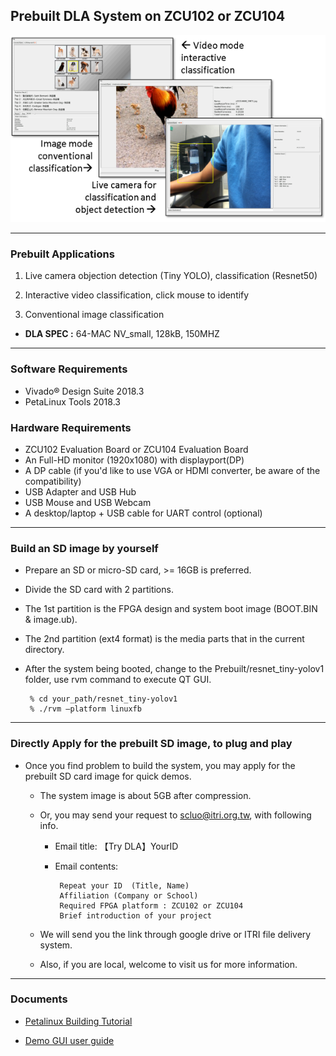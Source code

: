## Prebuilt DLA System on ZCU102 or ZCU104
![](doc/img/demo_index.png)

------------------

### Prebuilt Applications

1.  Live camera objection detection (Tiny YOLO), classification (Resnet50)

2.  Interactive video classification, click mouse to identify

3.  Conventional image classification


* **DLA SPEC :** 64-MAC NV_small, 128kB, 150MHZ

--------------------------
### Software Requirements

*  Vivado&reg; Design Suite 2018.3
*  PetaLinux Tools 2018.3

### Hardware Requirements

*  ZCU102 Evaluation Board or ZCU104 Evaluation Board
*  An Full-HD monitor (1920x1080) with displayport(DP) 
*  A DP cable (if you'd like to use VGA or HDMI converter, be aware of the compatibility)
*  USB Adapter and USB Hub
*  USB Mouse and USB Webcam
*  A desktop/laptop + USB cable for UART control (optional)

--------------------------
### Build an SD image by yourself

* Prepare an SD or micro-SD card, >= 16GB is preferred.
* Divide the SD card with 2 partitions.
* The 1st partition is the FPGA design and system boot image (BOOT.BIN & image.ub).
* The 2nd partition (ext4 format) is the media parts that in the current directory.
* After the system being booted, change to the Prebuilt/resnet_tiny-yolov1 folder, use rvm command to execute QT GUI.

       % cd your_path/resnet_tiny-yolov1
       % ./rvm –platform linuxfb
 
--------------------------
### Directly Apply for the prebuilt SD image, to plug and play

* Once you find problem to build the system, you may apply for the prebuilt SD card image for quick demos.

    * The system image is about 5GB after compression.

    * Or, you may send your request to scluo@itri.org.tw, with following info.

      *  Email title: 【Try DLA】YourID 
      *  Email contents: 
      
              Repeat your ID  (Title, Name)
              Affiliation (Company or School) 
              Required FPGA platform : ZCU102 or ZCU104 
              Brief introduction of your project

  *  We will send you the link through google drive or ITRI file delivery system.

  *  Also, if you are local, welcome to visit us for more information.

----------

### Documents

*  [Petalinux Building Tutorial](./doc/Petalinux%20Tutorial/petalinux_tutorial.pdf)

*  [Demo GUI user guide](./doc/Demo%20Start!/Demo%20Start.pdf)
